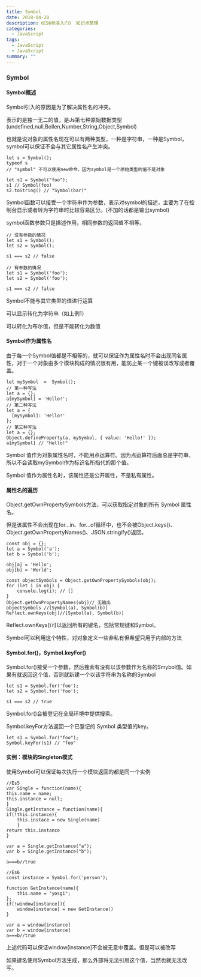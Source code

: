 ```yaml
---
title: Symbol
date: 2018-04-28
description: 《ES6标准入门》 知识点整理
categories:
  - JavaScript
tags:
  - JavaScript
  - JavaScript
summary: ""
---
```

### Symbol

#### Symbol概述
Symbol引入的原因是为了解决属性名的冲突。

表示的是独一无二的值，是Js第七种原始数据类型(undefined,null,Bollen,Number,String,Object,Symbol)

也就是说对象的属性名现在可以有两种类型，一种是字符串，一种是Symbol，symbol可以保证不会与其它属性名产生冲突。

    let s = Symbol();
    typeof s
    // "symbol" 不可以使用new命令，因为symbol是一个原始类型的值不是对象
    
    let s1 = Symbol("foo");
    s1 // Symbol(foo)
    s2.toString() // "Symbol(bar)"

Symbol函数可以接受一个字符串作为参数，表示对symbol的描述，主要为了在控制台显示或者转为字符串时比较容易区分。(不加的话都是输出symbol)

symbol函数参数只是描述作用，相同参数的返回值不相等。

    // 没有参数的情况
    let s1 = Symbol();
    let s2 = Symbol();
    
    s1 === s2 // false
    
    // 有参数的情况
    let s1 = Symbol('foo');
    let s2 = Symbol('foo');
    
    s1 === s2 // false

Symbol不能与其它类型的值进行运算

可以显示转化为字符串（如上例1）

可以转化为布尔值，但是不能转化为数值

#### Symbol作为属性名

由于每一个Symbol值都是不相等的，就可以保证作为属性名时不会出现同名属性，对于一个对象由多个模块构成的情况很有用，能防止某一个键被误改写或者覆盖。

    let mySymbol  =  Symbol();
    // 第一种写法
    let a = {};
    a[mySymbol] = 'Hello!';
    // 第二种写法
    let a = {
      [mySymbol]: 'Hello!'
    };
    // 第三种写法
    let a = {};
    Object.defineProperty(a, mySymbol, { value: 'Hello!' });
    a[mySymbol] // "Hello!"
    
Symbol 值作为对象属性名时，不能用点运算符。因为点运算符后面总是字符串，所以不会读取mySymbol作为标识名所指代的那个值。

Symbol 值作为属性名时，该属性还是公开属性，不是私有属性。

#### 属性名的遍历

Object.getOwnPropertySymbols方法，可以获取指定对象的所有 Symbol 属性名。

但是该属性不会出现在for...in、for...of循环中，也不会被Object.keys()、Object.getOwnPropertyNames()、JSON.stringify()返回。

    const obj = {};
    let a = Symbol('a');
    let b = Symbol('b');
    
    obj[a] = 'Hello';
    obj[b] = 'World';
    
    const objectSymbols = Object.getOwnPropertySymbols(obj);
    for (let i in obj) {
        console.log(i); // []
    }
    Object.getOwnPropertyNames(obj)// 无输出
    objectSymbols //[Symbol(a), Symbol(b)]
    Reflect.ownKeys(obj)//[Symbol(a), Symbol(b)]

Reflect.ownKeys()可以返回所有的键名，包括常规键和Symbol。

Symbol可以利用这个特性，对对象定义一些非私有但希望只用于内部的方法

#### Symbol.for()，Symbol.keyFor() 

Symbol.for()接受一个参数，然后搜索有没有以该参数作为名称的Smybol值。如果有就返回这个值，否则就新建一个以该字符串为名称的Symbol

    let s1 = Symbol.for('foo');
    let s2 = Symbol.for('foo');
    
    s1 === s2 // true
    
Symbol.for()会被登记在全局环境中提供搜索。

Symbol.keyFor方法返回一个已登记的 Symbol 类型值的key。

    let s1 = Symbol.for("foo");
    Symbol.keyFor(s1) // "foo"

#### 实例：模块的Singleton模式

使用Symbol可以保证每次执行一个模块返回的都是同一个实例

    //Es5
    var Single = function(name){
    this.name = name;
    this.instance = null;    
    }
    Single.getInstance = function(name){
    if(!this.instance){
        this.instace = new Single(name)
        }
    return this.instance
    }
    
    var a = Single.getInstance("a");
    var b = Single.getInstance("b");
    
    a===b//true
    
    //Es6
    const instance = Symbol.for('person');

    function GetInstance(name){
        this.name = "yosgi"; 
    };
    if(!window[instance]){
        window[instance] = new GetInstance()
    }
    
    var a = window[instance]
    var b = window[instance]
    a===b//true

上述代码可以保证window[instance]不会被无意中覆盖。但是可以被改写

如果键名使用Symbol方法生成，那么外部将无法引用这个值，当然也就无法改写。
    





    
